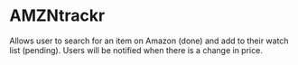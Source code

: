# AMZNtrackr

Allows user to search for an item on Amazon (done) and add to their watch list (pending). Users will be notified when there is a change in price. 
